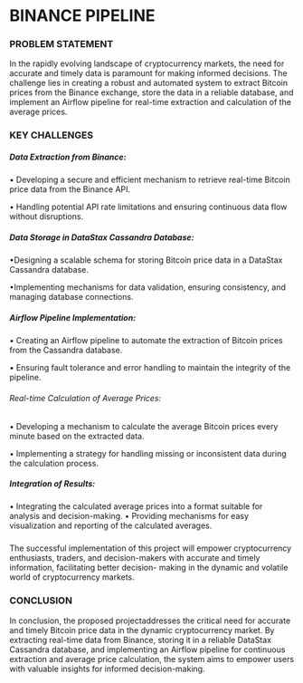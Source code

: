 # BINANCE PIPELINE

### PROBLEM STATEMENT
In the rapidly evolving landscape of cryptocurrency
markets, the need for accurate and timely data is
paramount for making informed decisions. The challenge
lies in creating a robust and automated system to extract
Bitcoin prices from the Binance exchange, store the data
in a reliable database, and implement an Airflow pipeline
for real-time extraction and calculation of the average
prices.

### KEY CHALLENGES
##### Data Extraction from Binance:
• Developing a secure and efficient mechanism to retrieve real-time Bitcoin price data from the Binance API.

• Handling potential API rate limitations and ensuring continuous data flow without disruptions.

##### Data Storage in DataStax Cassandra Database:
•Designing a scalable schema for storing Bitcoin price data in a DataStax Cassandra database.

•Implementing mechanisms for data validation, ensuring consistency, and managing database connections.

##### Airflow Pipeline Implementation:
• Creating an Airflow pipeline to automate the extraction of Bitcoin prices from the Cassandra database.

• Ensuring fault tolerance and error handling to maintain the integrity of the pipeline.

###### Real-time Calculation of Average Prices:
• Developing a mechanism to calculate the average Bitcoin prices every minute based on the extracted data.

• Implementing a strategy for handling missing or inconsistent data during the calculation process.
##### Integration of Results:
• Integrating the calculated average prices into a format suitable for analysis and decision-making.
• Providing mechanisms for easy visualization and reporting of the calculated averages.

###
The successful implementation of this project will empower
cryptocurrency enthusiasts, traders, and decision-makers with
accurate and timely information, facilitating better decision-
making in the dynamic and volatile world of cryptocurrency
markets.

### CONCLUSION

In conclusion, the proposed projectaddresses the critical need for accurate and timely Bitcoin price data in the
dynamic cryptocurrency market. By extracting real-time data from Binance, storing it in a reliable DataStax Cassandra database, and implementing an Airflow pipeline for continuous extraction and average price calculation, the system aims to empower users with valuable insights for informed decision-making.